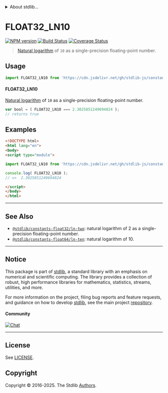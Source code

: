 <!--

@license Apache-2.0

Copyright (c) 2024 The Stdlib Authors.

Licensed under the Apache License, Version 2.0 (the "License");
you may not use this file except in compliance with the License.
You may obtain a copy of the License at

   http://www.apache.org/licenses/LICENSE-2.0

Unless required by applicable law or agreed to in writing, software
distributed under the License is distributed on an "AS IS" BASIS,
WITHOUT WARRANTIES OR CONDITIONS OF ANY KIND, either express or implied.
See the License for the specific language governing permissions and
limitations under the License.

-->


<details>
  <summary>
    About stdlib...
  </summary>
  <p>We believe in a future in which the web is a preferred environment for numerical computation. To help realize this future, we've built stdlib. stdlib is a standard library, with an emphasis on numerical and scientific computation, written in JavaScript (and C) for execution in browsers and in Node.js.</p>
  <p>The library is fully decomposable, being architected in such a way that you can swap out and mix and match APIs and functionality to cater to your exact preferences and use cases.</p>
  <p>When you use stdlib, you can be absolutely certain that you are using the most thorough, rigorous, well-written, studied, documented, tested, measured, and high-quality code out there.</p>
  <p>To join us in bringing numerical computing to the web, get started by checking us out on <a href="https://github.com/stdlib-js/stdlib">GitHub</a>, and please consider <a href="https://opencollective.com/stdlib">financially supporting stdlib</a>. We greatly appreciate your continued support!</p>
</details>

# FLOAT32_LN10

[![NPM version][npm-image]][npm-url] [![Build Status][test-image]][test-url] [![Coverage Status][coverage-image]][coverage-url] <!-- [![dependencies][dependencies-image]][dependencies-url] -->

> [Natural logarithm][@stdlib/math/base/special/ln] of `10` as a single-precision floating-point number.



<section class="usage">

## Usage

```javascript
import FLOAT32_LN10 from 'https://cdn.jsdelivr.net/gh/stdlib-js/constants-float32-ln-ten@esm/index.mjs';
```

#### FLOAT32_LN10

[Natural logarithm][@stdlib/math/base/special/ln] of `10` as a single-precision floating-point number.

```javascript
var bool = ( FLOAT32_LN10 === 2.3025851249694824 );
// returns true
```

</section>

<!-- /.usage -->

<section class="examples">

## Examples

<!-- TODO: better example -->

<!-- eslint no-undef: "error" -->

```html
<!DOCTYPE html>
<html lang="en">
<body>
<script type="module">

import FLOAT32_LN10 from 'https://cdn.jsdelivr.net/gh/stdlib-js/constants-float32-ln-ten@esm/index.mjs';

console.log( FLOAT32_LN10 );
// =>  2.3025851249694824

</script>
</body>
</html>
```

</section>

<!-- /.examples -->

<!-- C interface documentation. -->



<!-- Section for related `stdlib` packages. Do not manually edit this section, as it is automatically populated. -->

<section class="related">

* * *

## See Also

-   <span class="package-name">[`@stdlib/constants-float32/ln-two`][@stdlib/constants/float32/ln-two]</span><span class="delimiter">: </span><span class="description">natural logarithm of 2 as a single-precision floating-point number.</span>
-   <span class="package-name">[`@stdlib/constants-float64/ln-ten`][@stdlib/constants/float64/ln-ten]</span><span class="delimiter">: </span><span class="description">natural logarithm of 10.</span>

</section>

<!-- /.related -->

<!-- Section for all links. Make sure to keep an empty line after the `section` element and another before the `/section` close. -->


<section class="main-repo" >

* * *

## Notice

This package is part of [stdlib][stdlib], a standard library with an emphasis on numerical and scientific computing. The library provides a collection of robust, high performance libraries for mathematics, statistics, streams, utilities, and more.

For more information on the project, filing bug reports and feature requests, and guidance on how to develop [stdlib][stdlib], see the main project [repository][stdlib].

#### Community

[![Chat][chat-image]][chat-url]

---

## License

See [LICENSE][stdlib-license].


## Copyright

Copyright &copy; 2016-2025. The Stdlib [Authors][stdlib-authors].

</section>

<!-- /.stdlib -->

<!-- Section for all links. Make sure to keep an empty line after the `section` element and another before the `/section` close. -->

<section class="links">

[npm-image]: http://img.shields.io/npm/v/@stdlib/constants-float32-ln-ten.svg
[npm-url]: https://npmjs.org/package/@stdlib/constants-float32-ln-ten

[test-image]: https://github.com/stdlib-js/constants-float32-ln-ten/actions/workflows/test.yml/badge.svg?branch=main
[test-url]: https://github.com/stdlib-js/constants-float32-ln-ten/actions/workflows/test.yml?query=branch:main

[coverage-image]: https://img.shields.io/codecov/c/github/stdlib-js/constants-float32-ln-ten/main.svg
[coverage-url]: https://codecov.io/github/stdlib-js/constants-float32-ln-ten?branch=main

<!--

[dependencies-image]: https://img.shields.io/david/stdlib-js/constants-float32-ln-ten.svg
[dependencies-url]: https://david-dm.org/stdlib-js/constants-float32-ln-ten/main

-->

[chat-image]: https://img.shields.io/gitter/room/stdlib-js/stdlib.svg
[chat-url]: https://app.gitter.im/#/room/#stdlib-js_stdlib:gitter.im

[stdlib]: https://github.com/stdlib-js/stdlib

[stdlib-authors]: https://github.com/stdlib-js/stdlib/graphs/contributors

[umd]: https://github.com/umdjs/umd
[es-module]: https://developer.mozilla.org/en-US/docs/Web/JavaScript/Guide/Modules

[deno-url]: https://github.com/stdlib-js/constants-float32-ln-ten/tree/deno
[deno-readme]: https://github.com/stdlib-js/constants-float32-ln-ten/blob/deno/README.md
[umd-url]: https://github.com/stdlib-js/constants-float32-ln-ten/tree/umd
[umd-readme]: https://github.com/stdlib-js/constants-float32-ln-ten/blob/umd/README.md
[esm-url]: https://github.com/stdlib-js/constants-float32-ln-ten/tree/esm
[esm-readme]: https://github.com/stdlib-js/constants-float32-ln-ten/blob/esm/README.md
[branches-url]: https://github.com/stdlib-js/constants-float32-ln-ten/blob/main/branches.md

[stdlib-license]: https://raw.githubusercontent.com/stdlib-js/constants-float32-ln-ten/main/LICENSE

[@stdlib/math/base/special/ln]: https://github.com/stdlib-js/math-base-special-ln/tree/esm

<!-- <related-links> -->

[@stdlib/constants/float32/ln-two]: https://github.com/stdlib-js/constants-float32-ln-two/tree/esm

[@stdlib/constants/float64/ln-ten]: https://github.com/stdlib-js/constants-float64-ln-ten/tree/esm

<!-- </related-links> -->

</section>

<!-- /.links -->
